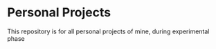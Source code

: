 # Personal Projects

This repository is for all personal projects of mine, during experimental phase
